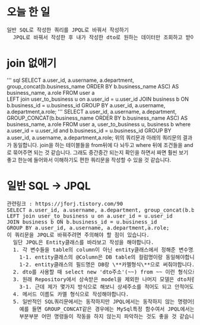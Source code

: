 # 오늘 한 일
<pre>
일반 SQL로 작성한 쿼리를 JPQL로 바꿔서 작성하기
  JPQL로 바꿔서 작성한 후 내가 작성한 dto로 원하는 데이터만 조회하고 받아오기
</pre>
# join 없애기

''' sql
SELECT a.user_id, a.username, a.department, group_concat(b.business_name ORDER BY b.business_name ASC) AS business_name, a.role FROM user a           
  LEFT join user_to_business u on a.user_id = u.user_id 
  JOIN business b ON b.business_id = u.business_id 
  GROUP BY a.user_id, a.username, a.department,a.role;
'''
SELECT a.user_id, a.username, a.department, GROUP_CONCAT(b.business_name ORDER BY b.business_name ASC) AS business_name, a.role 
  FROM user a, user_to_business u, business b 
  where a.user_id = u.user_id and b.business_id = u.business_id 
  GROUP BY a.user_id, a.username, a.department,a.role;
위의 쿼리문과 아래의 쿼리문의 결과가 동일합니다.
join을 하는 테이블들을 from뒤에 다 놔두고 where 뒤에 조건들을 and로 묶어주면 되는 것 같습니다.
  그래도 중간중간 되는지 확인을 하면서 짜면 훨씬 보기 좋고 한눈에 들어와서 이해하기도 편한 쿼리문을 작성할 수 있을 것 같습니다.

# 일반 SQL -> JPQL
<pre>
관련링크 : https://jforj.tistory.com/90
SELECT a.user_id, a.username, a.department, group_concat(b.business_name ORDER BY b.business_name ASC) AS business_name, a.role FROM user a           
LEFT join user_to_business u on a.user_id = u.user_id 
JOIN business b ON b.business_id = u.business_id 
GROUP BY a.user_id, a.username, a.department,a.role;
이 쿼리문을 JPQL로 바꿔주려면 주의해야 할 점이 있습니다.
  일단 JPQL은 Entity클래스를 바라보고 작성을 해야합니다.
  1. 각 변수들을 table의 column이 아닌 entity클래스에서 정해준 변수명으로 바꿔야합니다.
    1-1. entity클래스의 @Column은 DB table의 컬럼명이랑 동일해야합니다.
    1-2. entity클래스의 필드명은 DB랑 \**카멜형식\**으로 써줘야합니다.
  2. dto를 사용할 때 select new 'dto주소'(~~) from ~~ 이런 형식으로 dto의 전체 주소를 적어줘야합니다. 
  3. 원래 Repository에서 상속받은 model을 제외한 나머지 모델은 dto처럼 상세주소를 적어줘야합니다.
    3-1. 근데 제가 몇가지 방식으로 해보니 상세주소를 적어도 되고 안적어도 동작은 했습니다. 그래도 적어주는 편이 좋을 것 같습니다.
  4. 메서드 이름도 카멜 형식으로 작성해야합니다.
  5. 일반적인 SQL쿼리문에서는 동작하지만 JPQL에서는 동작하지 않는 명령어들이 있습니다.
    예를 들면 GROUP_CONCAT같은 경우에는 MySql특정 함수여서 JPQL에서는 동작하지 않습니다.(이것때문에 하루종일 붙잡고 있었음)
    부분부분 어떤 명령들이 작동을 하지 않는지 파악하는 것도 좋을 것 같습니다.
</pre>
